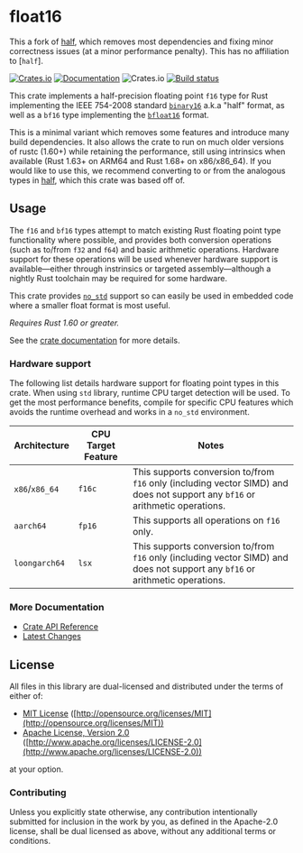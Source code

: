 # float16

This a fork of [half](https://crates.io/crates/half/), which removes most dependencies and fixing minor correctness issues (at a minor performance penalty). This has no affiliation to [`half`].

<!-- Rebased as of half-rs@679d009 -->

[![Crates.io](https://img.shields.io/crates/v/float16.svg)](https://crates.io/crates/float16/) [![Documentation](https://docs.rs/float16/badge.svg)](https://docs.rs/float16/) ![Crates.io](https://img.shields.io/crates/l/half) [![Build status](https://github.com/Alexhuszagh/float16/actions/workflows/rust.yml/badge.svg?branch=main&event=push)](https://github.com/Alexhuszagh/float16/actions/workflows/rust.yml)

This crate implements a half-precision floating point `f16` type for Rust implementing the IEEE 754-2008 standard [`binary16`](https://en.wikipedia.org/wiki/Half-precision_floating-point_format) a.k.a "half" format, as well as a `bf16` type implementing the [`bfloat16`](https://en.wikipedia.org/wiki/Bfloat16_floating-point_format) format.

This is a minimal variant which removes some features and introduce many build dependencies. It also allows the crate to run on much older versions of rustc (1.60+) while retaining the performance, still using intrinsics when available (Rust 1.63+ on ARM64 and Rust 1.68+ on x86/x86_64). If you would like to use this, we recommend converting to or from the analogous types in [half](https://crates.io/crates/half), which this crate was based off of.

## Usage

The `f16` and `bf16` types attempt to match existing Rust floating point type functionality where possible, and provides both conversion operations (such as to/from `f32` and `f64`) and basic arithmetic operations. Hardware support for these operations will be used whenever hardware support is available—either through instrinsics or targeted assembly—although a nightly Rust toolchain may be required for some hardware.

This crate provides [`no_std`](https://rust-embedded.github.io/book/intro/no-std.html) support so can easily be used in embedded code where a smaller float format is most useful.

*Requires Rust 1.60 or greater.*

See the [crate documentation](https://docs.rs/float16/) for more details.

### Hardware support

The following list details hardware support for floating point types in this crate. When using `std`
library, runtime CPU target detection will be used. To get the most performance benefits, compile
for specific CPU features which avoids the runtime overhead and works in a `no_std` environment.

| Architecture | CPU Target Feature | Notes |
| ------------ | ------------------ | ----- |
| `x86`/`x86_64` | `f16c` | This supports conversion to/from `f16` only (including vector SIMD) and does not support any `bf16` or arithmetic operations. |
| `aarch64` | `fp16` | This supports all operations on `f16` only. |
| `loongarch64` | `lsx` | This supports conversion to/from `f16` only (including vector SIMD) and does not support any `bf16` or arithmetic operations. |

### More Documentation

- [Crate API Reference](https://docs.rs/float16/)
- [Latest Changes](CHANGELOG.md)

## License

All files in this library are dual-licensed and distributed under the terms of either of:

- [MIT License](LICENSE-MIT)
  ([http://opensource.org/licenses/MIT](http://opensource.org/licenses/MIT))
- [Apache License, Version 2.0](LICENSE-APACHE)
  ([http://www.apache.org/licenses/LICENSE-2.0](http://www.apache.org/licenses/LICENSE-2.0))

at your option.

### Contributing

Unless you explicitly state otherwise, any contribution intentionally submitted for inclusion in the work by you, as defined in the Apache-2.0 license, shall be dual licensed as above, without any additional terms or conditions.
